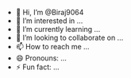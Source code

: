 - 👋 Hi, I’m @Biraj9064
- 👀 I’m interested in ...
- 🌱 I’m currently learning ...
- 💞️ I’m looking to collaborate on ...
- 📫 How to reach me ...
- 😄 Pronouns: ...
- ⚡ Fun fact: ...

<!---
Biraj9064/Biraj9064 is a ✨ special ✨ repository because its `README.md` (this file) appears on your GitHub profile.
You can click the Preview link to take a look at your changes.
--->
